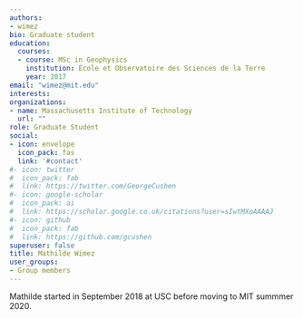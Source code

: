 ```yaml
---
authors:
- wimez
bio: Graduate student
education:
  courses:
  - course: MSc in Geophysics
    institution: École et Observatoire des Sciences de la Terre
    year: 2017
email: "wimez@mit.edu"
interests:
organizations:
- name: Massachusetts Institute of Technology
  url: ""
role: Graduate Student
social:
- icon: envelope
  icon_pack: fas
  link: '#contact'
#- icon: twitter
#  icon_pack: fab
#  link: https://twitter.com/GeorgeCushen
#- icon: google-scholar
#  icon_pack: ai
#  link: https://scholar.google.co.uk/citations?user=sIwtMXoAAAAJ
#- icon: github
#  icon_pack: fab
#  link: https://github.com/gcushen
superuser: false
title: Mathilde Wimez
user_groups:
- Group members
---
```


Mathilde started in September 2018 at USC before moving to MIT summmer 2020.
